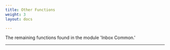 ```yaml
---
title: Other Functions
weight: 3
layout: docs

---
```

The remaining functions found in the module 'Inbox Common.'

<hr />